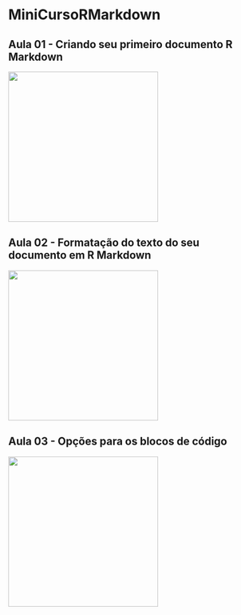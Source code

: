 # MiniCursoRMarkdown

## Aula 01 - Criando seu primeiro documento R Markdown

[<img src="https://i3.ytimg.com/vi/oEfURbLH0dA/maxresdefault.jpg" width="300">](https://youtu.be/oEfURbLH0dA?list=PL5tyjyaX9n4PFlUtJkuuMpl9wbzQ4uFKu)

## Aula 02 - Formatação do texto do seu documento em R Markdown

[<img src="https://img.youtube.com/vi/6jgCYbN48jM/maxresdefault.jpg" width="300">](https://youtu.be/6jgCYbN48jM?list=PL5tyjyaX9n4PFlUtJkuuMpl9wbzQ4uFKu)

## Aula 03 - Opções para os blocos de código

[<img src="https://img.youtube.com/vi/6RrOAy0vGa4/maxresdefault.jpg" width="300">](https://youtu.be/6RrOAy0vGa4?list=PL5tyjyaX9n4PFlUtJkuuMpl9wbzQ4uFKu)
